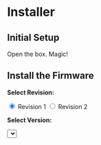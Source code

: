 # Installer

## Initial Setup

Open the box. Magic!

## Install the Firmware

<div id="firmware-installer">
  <p><strong>Select Revision:</strong></p>
  <label><input type="radio" name="revision" value="rev1" checked> Revision 1</label>
  <label><input type="radio" name="revision" value="rev2"> Revision 2</label>

  <p><strong>Select Version:</strong></p>
  <select id="version-select"></select>

  <br><br>

  <esp-web-install-button id="install-button" manifest=""></esp-web-install-button>
</div>

<script>
// GitHub API URL to list contents of the 'manifests' directory
const apiUrl = 'https://api.github.com/repos/FutureProofHomes/Documentation/contents/manifests';

// Function to fetch versions dynamically
async function fetchVersions() {
  try {
    const response = await fetch(apiUrl);
    const data = await response.json();
    console.log('Fetched data:', data);
    // Filter directories only
    const versions = data
      .filter(item => item.type === 'dir')
      .map(dir => dir.name);

    populateVersions(versions);
    updateManifestURL();
  } catch (error) {
    console.error('Error fetching versions:', error);
  }
}

// Populate the versions dropdown
function populateVersions(versions) {
  const versionSelect = document.getElementById('version-select');
  versions.forEach(version => {
    const option = document.createElement('option');
    option.value = version;
    option.textContent = version;
    versionSelect.appendChild(option);
  });
}

// Update the manifest URL based on selections
function updateManifestURL() {
  const revision = document.querySelector('input[name="revision"]:checked').value;
  const version = document.getElementById('version-select').value;
  const manifestPath = `manifests/${version}/satellite-va-${revision}-esp32s3.manifest.json`;

  // Construct the full URL to your manifest file on GitHub
  const manifestURL = `https://raw.githubusercontent.com/FutureProofHomes/Documentation/main/${manifestPath}`;

  // Update the manifest attribute
  document.getElementById('install-button').setAttribute('manifest', manifestURL);
}

// Initialize the form
document.addEventListener('DOMContentLoaded', () => {
  fetchVersions();

  // Add event listeners
  document.querySelectorAll('input[name="revision"]').forEach(radio => {
    radio.addEventListener('change', updateManifestURL);
  });
  document.getElementById('version-select').addEventListener('change', updateManifestURL);
});
</script>
